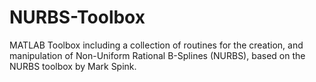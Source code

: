 # NURBS-Toolbox
MATLAB Toolbox including a collection of routines for the creation, and manipulation of Non-Uniform Rational B-Splines (NURBS), based on the NURBS toolbox by Mark Spink.
